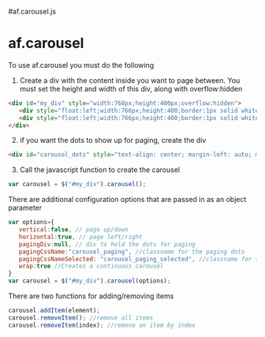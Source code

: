 #af.carousel.js


# af.carousel

To use af.carousel you must do the following

1. Create a div with the content inside you want to page between.  You must set the height and width of this div, along with overflow:hidden

``` html
<div id="my_div" style="width:768px;height:400px;overflow:hidden">
   <div style="float:left;width:766px;height:400;border:1px solid white;background:yellow;"></div>
   <div style="float:left;width:766px;height:400;border:1px solid white;background:green;"></div>
</div>
```

2. if you want the dots to show up for paging, create the div

``` html
<div id="carousel_dots" style="text-align: center; margin-left: auto; margin-right: auto; clear: both;position:relative;top:-40px;z-index:200"></div>
```

3. Call the javascript function to create the carousel

``` js
var carousel = $("#my_div").carousel();
```

There are additional configuration options that are passed in as an object parameter

``` js
var options={
   vertical:false, // page up/down
   horizontal:true, // page left/right
   pagingDiv:null, // div to hold the dots for paging
   pagingCssName:"carousel_paging", //classname for the paging dots
   pagingCssNameSelected: "carousel_paging_selected", //classname for the selected page dots
   wrap:true //Creates a continuous carousel
}
var carousel = $("#my_div").carousel(options);
```

There are two functions for adding/removing items
``` js
carousel.addItem(element);
carousel.removeItem(); //remove all items
carousel.removeItem(index); //remove an item by index
```